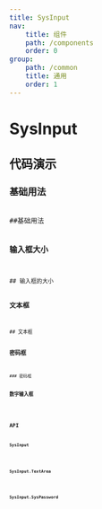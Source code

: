 ```yaml
---
title: SysInput
nav:
    title: 组件
    path: /components
    order: 0
group:
    path: /common
    title: 通用
    order: 1
---
```


# SysInput



## 代码演示
### 基础用法
<code src="./demo/SysInportDemo.tsx">
##基础用法


### 输入框大小
<code src="./demo/InportSize.tsx">
## 输入框的大小

### 文本框
<code src="./demo/SysTextArea.tsx">
## 文本框

### 密码框
<code src="./demo/password.tsx">
### 密码框

### 数字输入框
<code src="./demo/number.tsx">

## API

### SysInput
<API src="./SysInput.tsx" hideTitle export='[""]' ></API>

### SysInput.TextArea
<API src="./TextArea.tsx" hideTitle ></API>

### SysInput.SysPassword
<API src="./Password.tsx" hideTitle></API>
